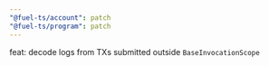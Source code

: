 ```yaml
---
"@fuel-ts/account": patch
"@fuel-ts/program": patch
---
```


feat: decode logs from TXs submitted outside `BaseInvocationScope`
